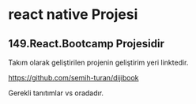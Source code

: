 # react native Projesi
## 149.React.Bootcamp Projesidir
Takım olarak geliştirilen projenin geliştirim yeri linktedir. 

https://github.com/semih-turan/dijibook

Gerekli tanıtımlar vs oradadır.
